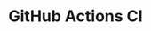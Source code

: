 # GitHub Actions CI







































































































































































































































































































































































































































































































































































































































































































































































































































































































































































































































































































































































































































































































































































































































































































































































































































































































































































































































































































































































































































































































































































































































































































































































































































































